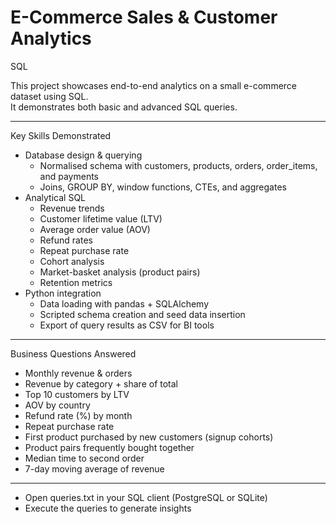 # E-Commerce Sales & Customer Analytics
SQL 

This project showcases end-to-end analytics on a small e-commerce dataset using SQL.  
It demonstrates both basic and advanced SQL queries.

------------------------------------------------------------
Key Skills Demonstrated
- Database design & querying
  - Normalised schema with customers, products, orders, order_items, and payments
  - Joins, GROUP BY, window functions, CTEs, and aggregates
- Analytical SQL
  - Revenue trends
  - Customer lifetime value (LTV)
  - Average order value (AOV)
  - Refund rates
  - Repeat purchase rate
  - Cohort analysis
  - Market-basket analysis (product pairs)
  - Retention metrics
- Python integration
  - Data loading with pandas + SQLAlchemy
  - Scripted schema creation and seed data insertion
  - Export of query results as CSV for BI tools

------------------------------------------------------------
Business Questions Answered
- Monthly revenue & orders
- Revenue by category + share of total
- Top 10 customers by LTV
- AOV by country
- Refund rate (%) by month
- Repeat purchase rate
- First product purchased by new customers (signup cohorts)
- Product pairs frequently bought together
- Median time to second order
- 7-day moving average of revenue

------------------------------------------------------------

  - Open queries.txt in your SQL client (PostgreSQL or SQLite)
  - Execute the queries to generate insights


